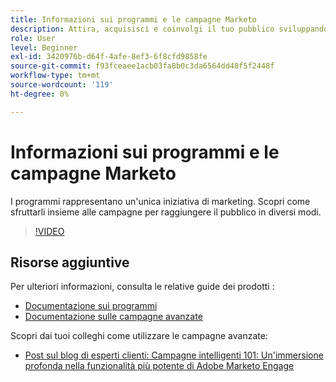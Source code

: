 ```yaml
---
title: Informazioni sui programmi e le campagne Marketo
description: Attira, acquisisci e coinvolgi il tuo pubblico sviluppando una strategia di marketing dei contenuti.
role: User
level: Beginner
exl-id: 3420976b-d64f-4afe-8ef3-6f8cfd9858fe
source-git-commit: f93fceaee1acb03fa8b0c3da6564dd48f5f2448f
workflow-type: tm+mt
source-wordcount: '119'
ht-degree: 0%

---
```


# Informazioni sui programmi e le campagne Marketo

I programmi rappresentano un&#39;unica iniziativa di marketing. Scopri come sfruttarli insieme alle campagne per raggiungere il pubblico in diversi modi.

>[!VIDEO](https://video.tv.adobe.com/v/3418042/?quality=12&learn=on)

## Risorse aggiuntive

Per ulteriori informazioni, consulta le relative guide dei prodotti :

* [Documentazione sui programmi](https://experienceleague.adobe.com/docs/marketo/using/product-docs/core-marketo-concepts/programs/creating-programs/understanding-programs.html?lang=en)
* [Documentazione sulle campagne avanzate](https://experienceleague.adobe.com/docs/marketo/using/product-docs/core-marketo-concepts/smart-campaigns/understanding-smart-campaigns.html?lang=en)

Scopri dai tuoi colleghi come utilizzare le campagne avanzate:

* [Post sul blog di esperti clienti: Campagne intelligenti 101: Un&#39;immersione profonda nella funzionalità più potente di Adobe Marketo Engage](https://nation.marketo.com/t5/product-blogs/smart-campaigns-101-a-deep-dive-into-adobe-marketo-engage-s-most/ba-p/313385#M1838)